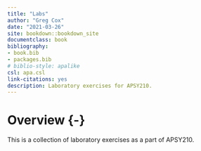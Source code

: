 ```yaml
--- 
title: "Labs"
author: "Greg Cox"
date: "2021-03-26"
site: bookdown::bookdown_site
documentclass: book
bibliography:
- book.bib
- packages.bib
# biblio-style: apalike
csl: apa.csl
link-citations: yes
description: Laboratory exercises for APSY210.
---
```


# Overview {-}

This is a collection of laboratory exercises as a part of APSY210.


